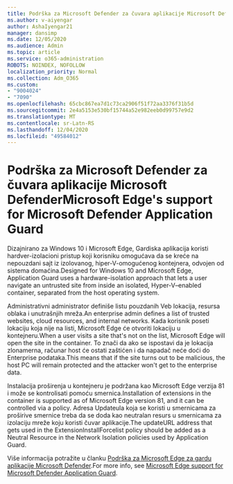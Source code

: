 ```yaml
---
title: Podrška za Microsoft Defender za čuvara aplikacije Microsoft Defender
ms.author: v-aiyengar
author: AshaIyengar21
manager: dansimp
ms.date: 12/05/2020
ms.audience: Admin
ms.topic: article
ms.service: o365-administration
ROBOTS: NOINDEX, NOFOLLOW
localization_priority: Normal
ms.collection: Adm_O365
ms.custom:
- "9004024"
- "7090"
ms.openlocfilehash: 65cbc867ea7d1c73ca2906f51f72aa3376f31b5d
ms.sourcegitcommit: 2e4a5153e530bf15744a52e982eeb0d99757e9d2
ms.translationtype: MT
ms.contentlocale: sr-Latn-RS
ms.lasthandoff: 12/04/2020
ms.locfileid: "49584012"
---
```

# <a name="microsoft-edges-support-for-microsoft-defender-application-guard"></a><span data-ttu-id="c4f9f-102">Podrška za Microsoft Defender za čuvara aplikacije Microsoft Defender</span><span class="sxs-lookup"><span data-stu-id="c4f9f-102">Microsoft Edge's support for Microsoft Defender Application Guard</span></span>

<span data-ttu-id="c4f9f-103">Dizajnirano za Windows 10 i Microsoft Edge, Gardiska aplikacija koristi hardver-izolacioni pristup koji korisniku omogućava da se kreće na nepouzdani sajt iz izolovanog, hiper-V-omogućenog kontejnera, odvojen od sistema domaćina.</span><span class="sxs-lookup"><span data-stu-id="c4f9f-103">Designed for Windows 10 and Microsoft Edge, Application Guard uses a hardware-isolation approach that lets a user navigate an untrusted site from inside an isolated, Hyper-V–enabled container, separated from the host operating system.</span></span>

<span data-ttu-id="c4f9f-104">Administrativni administrator definiše listu pouzdanih Veb lokacija, resursa oblaka i unutrašnjih mreža.</span><span class="sxs-lookup"><span data-stu-id="c4f9f-104">An enterprise admin defines a list of trusted websites, cloud resources, and internal networks.</span></span> <span data-ttu-id="c4f9f-105">Kada korisnik poseti lokaciju koja nije na listi, Microsoft Edge će otvoriti lokaciju u kontejneru.</span><span class="sxs-lookup"><span data-stu-id="c4f9f-105">When a user visits a site that's not on the list, Microsoft Edge will open the site in the container.</span></span> <span data-ttu-id="c4f9f-106">To znači da ako se ispostavi da je lokacija zlonamerna, računar host će ostati zaštićen i da napadač neće doći do Enterprise podataka.</span><span class="sxs-lookup"><span data-stu-id="c4f9f-106">This means that if the site turns out to be malicious, the host PC will remain protected and the attacker won't get to the enterprise data.</span></span>

<span data-ttu-id="c4f9f-107">Instalacija proširenja u kontejneru je podržana kao Microsoft Edge verzija 81 i može se kontrolisati pomoću smernica.</span><span class="sxs-lookup"><span data-stu-id="c4f9f-107">Installation of extensions in the container is supported as of Microsoft Edge version 81, and it can be controlled via a policy.</span></span> <span data-ttu-id="c4f9f-108">Adresa Updateula koja se koristi u smernicama za proširive smernice treba da se doda kao neutralan resurs u smernicama za izolaciju mreže koju koristi čuvar aplikacije.</span><span class="sxs-lookup"><span data-stu-id="c4f9f-108">The updateURL address that gets used in the ExtensionInstallForcelist policy should be added as a Neutral Resource in the Network Isolation policies used by Application Guard.</span></span>

<span data-ttu-id="c4f9f-109">Više informacija potražite u članku [Podrška za Microsoft Edge za gardu aplikacije Microsoft Defender](https://go.microsoft.com/fwlink/?linkid=2134229).</span><span class="sxs-lookup"><span data-stu-id="c4f9f-109">For more info, see [Microsoft Edge support for Microsoft Defender Application Guard](https://go.microsoft.com/fwlink/?linkid=2134229).</span></span>
